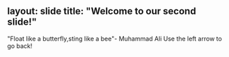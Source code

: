 layout: slide
title: "Welcome to our second slide!"
---
"Float like a butterfly,sting like a bee"- Muhammad Ali
Use the left arrow to go back!
